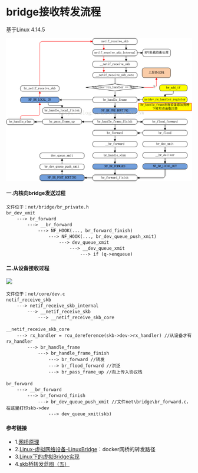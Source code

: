 # bridge接收转发流程

基于Linux 4.14.5

![](img/img1.png)

#### 一.内核向bridge发送过程

```
文件位于：net/bridge/br_private.h
br_dev_xmit
	---> br_forward
		---> __br_forward
			---> NF_HOOK(..., br_forward_finish)
				---> NF_HOOK(..., br_dev_queue_push_xmit)
					---> dev_queue_xmit
						---> __dev_queue_xmit
							---> if (q->enqueue)
```

#### 二.从设备接收过程

![](http://images.cnitblog.com/blog/517910/201304/21232803-149b4cf0f93a45f8b864ca4ed744ae4b.png) 

```
文件位于：net/core/dev.c
netif_receive_skb
	---> netif_receive_skb_internal
		---> __netif_receive_skb
			---> __netif_receive_skb_core

__netif_receive_skb_core
	---> rx_handler = rcu_dereference(skb->dev->rx_handler) //从设备才有rx_handler
		---> br_handle_frame
			---> br_handle_frame_finish
				---> br_forward //转发
				---> br_flood_forward //洪泛
				---> br_pass_frame_up //向上传入协议栈

br_forward
	---> __br_forward
		---> br_forward_finish
			---> br_dev_queue_push_xmit //文件net\bridge\br_forward.c，在这里打印skb->dev
				---> dev_queue_xmit(skb) 
```

#### 参考链接

- 1.[网桥原理](https://blog.csdn.net/bailyzheng/article/details/29244963)
- 2.[Linux-虚拟网络设备-LinuxBridge](https://blog.csdn.net/sld880311/article/details/77840343)：docker网桥的转发路径
- 3.[Linux下的虚拟Bridge实现](https://blog.csdn.net/jianchaolv/article/details/25777249)
- 4.[skb桥转发蓝图（五）](https://blog.csdn.net/NW_NW_NW/article/details/76153027)